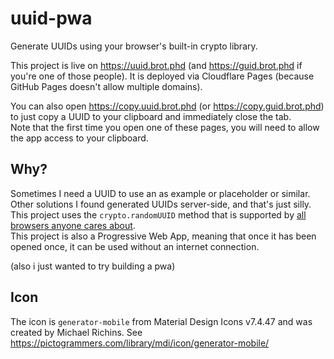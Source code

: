 # uuid-pwa

Generate UUIDs using your browser's built-in crypto library.

This project is live on https://uuid.brot.phd (and https://guid.brot.phd if you're one of those people).
It is deployed via Cloudflare Pages (because GitHub Pages doesn't allow multiple domains).

You can also open https://copy.uuid.brot.phd (or https://copy.guid.brot.phd) to just copy a UUID to your clipboard and immediately close the tab.  
Note that the first time you open one of these pages, you will need to allow the app access to your clipboard.


## Why?
Sometimes I need a UUID to use an as example or placeholder or similar.
Other solutions I found generated UUIDs server-side, and that's just silly.
This project uses the `crypto.randomUUID` method that is supported by [all browsers anyone cares about](https://caniuse.com/mdn-api_crypto_randomuuid).  
This project is also a Progressive Web App, meaning that once it has been opened once, it can be used without an internet connection.

(also i just wanted to try building a pwa)


## Icon
The icon is `generator-mobile` from Material Design Icons v7.4.47 and was created by Michael Richins.
See https://pictogrammers.com/library/mdi/icon/generator-mobile/
